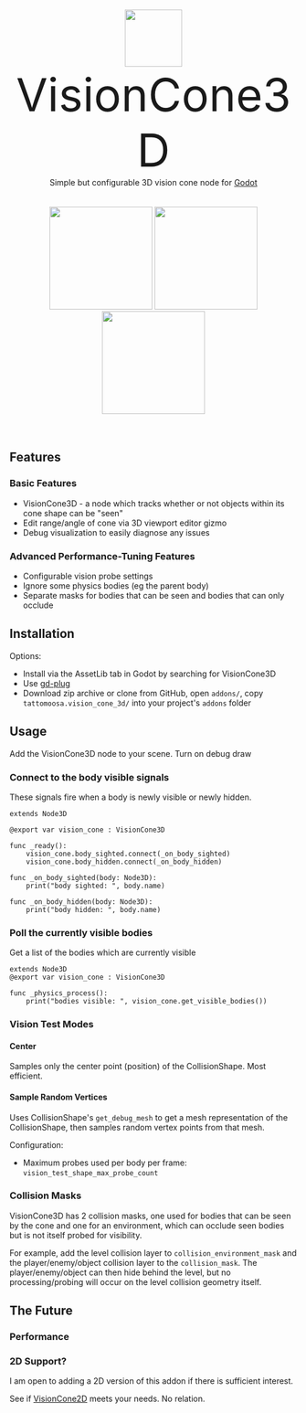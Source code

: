 <div style="text-align:center;">
	<br/>
	<br/>
	<img src="addons/tattomoosa.vision_cone_3d/icons/VisionCone3D.svg" width="100">
	<br/>
	<div style="font-size: 80px;">VisionCone3D</div>
	Simple but configurable 3D vision cone node for <a href="https://godotengine.org/">Godot</a>
	<br/>
	<br/>
	<br/>
	<img src="./readme_images/demo.png" height="180">
	<img src="./readme_images/stress_test.png" height="180">
	<img src="./readme_images/editor_view.png" height="180">
	<br/>
	<br/>
	<br/>
</div>


## Features

### Basic Features

* VisionCone3D - a node which tracks whether or not objects within its cone shape can be "seen"
* Edit range/angle of cone via 3D viewport editor gizmo
* Debug visualization to easily diagnose any issues

### Advanced Performance-Tuning Features

* Configurable vision probe settings
* Ignore some physics bodies (eg the parent body)
* Separate masks for bodies that can be seen and bodies that can only occlude

<div style="text-align:center;">
</div>

## Installation

Options:

* Install via the AssetLib tab in Godot by searching for VisionCone3D
* Use [gd-plug](https://github.com/imjp94/gd-plug)
* Download zip archive or clone from GitHub, open `addons/`, copy `tattomoosa.vision_cone_3d/` into your project's `addons` folder

## Usage

Add the VisionCone3D node to your scene. Turn on debug draw

### Connect to the body visible signals

These signals fire when a body is newly visible or newly hidden.

```gdscript
extends Node3D

@export var vision_cone : VisionCone3D

func _ready():
	vision_cone.body_sighted.connect(_on_body_sighted)
	vision_cone.body_hidden.connect(_on_body_hidden)

func _on_body_sighted(body: Node3D):
	print("body sighted: ", body.name)

func _on_body_hidden(body: Node3D):
	print("body hidden: ", body.name)
```

### Poll the currently visible bodies

Get a list of the bodies which are currently visible

```
extends Node3D
@export var vision_cone : VisionCone3D

func _physics_process():
	print("bodies visible: ", vision_cone.get_visible_bodies())
```

### Vision Test Modes

#### Center

Samples only the center point (position) of the CollisionShape. Most efficient.

#### Sample Random Vertices

Uses CollisionShape's `get_debug_mesh` to get a mesh representation of the CollisionShape,
then samples random vertex points from that mesh.

Configuration:
* Maximum probes used per body per frame: `vision_test_shape_max_probe_count`

### Collision Masks

VisionCone3D has 2 collision masks, one used for bodies that can be seen by the cone and one for an environment,
which can occlude seen bodies but is not itself probed for visibility.

For example, add the level collision layer to `collision_environment_mask` and the player/enemy/object collision layer to the `collision_mask`.
The player/enemy/object can then hide behind the level, but no processing/probing will occur on the level collision geometry itself.

## The Future

### Performance



### 2D Support?

I am open to adding a 2D version of this addon if there is sufficient interest.

See if [VisionCone2D](https://github.com/d-bucur/godot-vision-cone) meets your needs. No relation.
